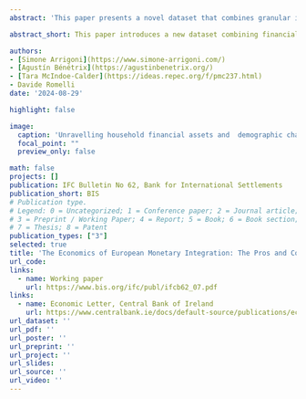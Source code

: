 ```yaml
---
abstract: 'This paper presents a novel dataset that combines granular information on financial assets from the Security Holdings Statistics (SHS) with household characteristics from the Household Finance and Consumption Survey (HFCS). We illustrate one of its potential uses by studying the link between portfolio returns and risk with education. First, we provide a non-parametric exercise taking Ireland as a case study and report a robust link between high education levels and returns. Moreover, we find that more educated households exhibit higher risk tolerance and portfolios structured to realise greater gains in periods of elevated positive risk, albeit being more susceptible to losses in challenging times. Second, we expand the illustrative example to a country panel setting and address the previous question following non-parametric as well as parametric methods. Interestingly, the previous results for education and returns also emerge in this setting. These are robust to the inclusion of unobserved conditioning factors and macro-financial controls. We outline avenues for potential research and analysis that our novel dataset may contribute to in the future.'

abstract_short: This paper introduces a new dataset combining financial asset data from the Security Holdings Statistics with household characteristics from the Household Finance and Consumption Survey. Using Ireland as a case study, it finds a strong link between higher education and portfolio returns, with more educated households taking on greater risk. This relationship is confirmed across a broader panel of countries, remaining robust when accounting for unobserved factors and macro-financial controls.

authors:
- [Simone Arrigoni](https://www.simone-arrigoni.com/)
- [Agustín Bénétrix](https://agustinbenetrix.org/)
- [Tara McIndoe-Calder](https://ideas.repec.org/f/pmc237.html)
- Davide Romelli
date: '2024-08-29'

highlight: false

image:
  caption: 'Unravelling household financial assets and  demographic characteristics: a novel data perspective'
  focal_point: ""
  preview_only: false

math: false
projects: []
publication: IFC Bulletin No 62, Bank for International Settlements 
publication_short: BIS
# Publication type.
# Legend: 0 = Uncategorized; 1 = Conference paper; 2 = Journal article;
# 3 = Preprint / Working Paper; 4 = Report; 5 = Book; 6 = Book section;
# 7 = Thesis; 8 = Patent
publication_types: ["3"]
selected: true
title: 'The Economics of European Monetary Integration: The Pros and Cons of EMU Membership'
url_code: 
links:
  - name: Working paper
    url: https://www.bis.org/ifc/publ/ifcb62_07.pdf
links:
  - name: Economic Letter, Central Bank of Ireland
    url: https://www.centralbank.ie/docs/default-source/publications/economic-letters/unravelling-household-financial-assets-and-demographic-characteristics-a-novel-data-perspective.pdf
url_dataset: ''
url_pdf: ''
url_poster: ''
url_preprint: ''
url_project: ''
url_slides: 
url_source: ''
url_video: ''
---
```



